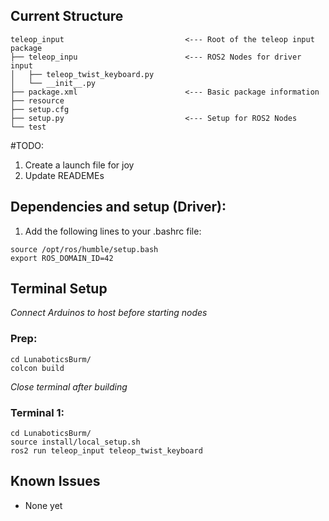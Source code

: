 ## Current Structure
```
teleop_input                           <--- Root of the teleop input package
├── teleop_inpu                        <--- ROS2 Nodes for driver input
│   ├── teleop_twist_keyboard.py
│   └── __init__.py
├── package.xml                        <--- Basic package information
├── resource
├── setup.cfg
├── setup.py                           <--- Setup for ROS2 Nodes
└── test
```

#TODO:
1. Create a launch file for joy
2. Update READEMEs

## Dependencies and setup (Driver):
1. Add the following lines to your .bashrc file:
```
source /opt/ros/humble/setup.bash
export ROS_DOMAIN_ID=42
```

## Terminal Setup

*Connect Arduinos to host before starting nodes*

### Prep:
```
cd LunaboticsBurm/
colcon build
```
*Close terminal after building*

### Terminal 1:
```
cd LunaboticsBurm/
source install/local_setup.sh
ros2 run teleop_input teleop_twist_keyboard
```

## Known Issues
- None yet